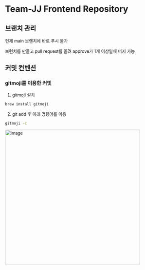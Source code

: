 # Team-JJ Frontend Repository

## 브랜치 관리

현재 main 브랜치에 바로 푸시 불가

브런치를 만들고 pull request를 올려 approve가 1개 이상일때 머지 가능

## 커밋 컨벤션

### gitmoji를 이용한 커밋

1. gitmoji 설치

```bash
brew install gitmoji
```

2. git add 후 아래 명령어를 이용

```bash
gitmoji -c
```

<img width="443" alt="image" src="https://user-images.githubusercontent.com/53992007/193393579-c58ca1b8-8af2-44dd-8dd9-337854a1c958.png">
